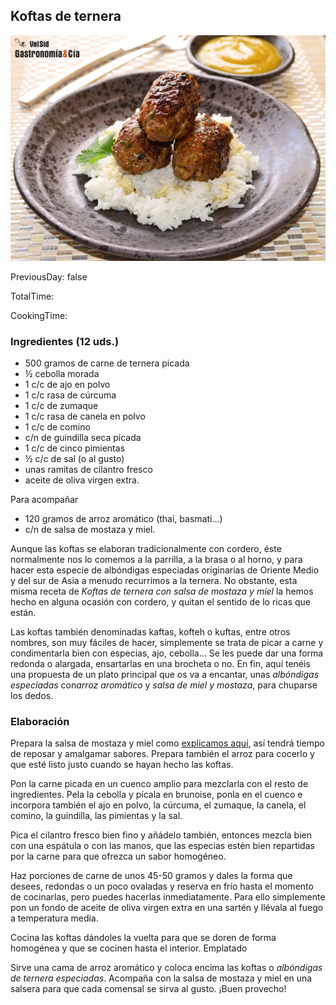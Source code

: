 [title]: #()

## Koftas de ternera

[img]: #()

![](../docs/imgs/0041-kofta_mostaza_miel1.jpg)

[#url]:#()

[](http://www.gastronomiaycia.com/2015/01/20/koftas-de-ternera-con-salsa-de-mostaza-y-miel/)

[recipe-time]: #()

PreviousDay: false

TotalTime: 

CookingTime: 

[ingredients-content]: #()

### Ingredientes (12 uds.)
    
* 500 gramos de carne de ternera picada
* ½ cebolla morada
* 1 c/c de ajo en
polvo
* 1 c/c rasa de cúrcuma
* 1 c/c de zumaque
* 1 c/c rasa de canela en
polvo
* 1 c/c de comino
* c/n de guindilla seca picada
* 1 c/c de cinco
pimientas
* ½ c/c de sal (o al gusto)
* unas ramitas de cilantro fresco
* aceite
de oliva virgen extra.

Para acompañar

* 120 gramos de arroz aromático (thai, basmati…)
* c/n de salsa de mostaza y
miel.


[content]: #()

Aunque las koftas se elaboran tradicionalmente con cordero, éste
normalmente nos lo comemos a la parrilla, a la brasa o al horno, y para
hacer esta especie de albóndigas especiadas originarias de Oriente Medio y
del sur de Asia a menudo recurrimos a la ternera. No obstante, esta misma
receta de *Koftas de ternera con salsa de mostaza y miel* la hemos hecho en
alguna ocasión con cordero, y quitan el sentido de lo ricas que están.

Las koftas
también denominadas kaftas, kofteh o kuftas, entre otros nombres, son muy
fáciles de hacer, simplemente se trata de picar a carne y condimentarla
bien con especias, ajo, cebolla… Se les puede dar una forma redonda o
alargada, ensartarlas en una brocheta o no. En fin, aquí tenéis una
propuesta de un plato principal que os va a encantar, unas *albóndigas
especiadas* con*arroz aromático* y *salsa de miel y mostaza*, para chuparse
los dedos.


### Elaboración

Prepara la salsa de mostaza y miel como [explicamos aquí](http://www.gastronomiaycia.com/2011/07/26/salsa-de-mostaza-y-miel/), así
tendrá tiempo de reposar y amalgamar sabores. Prepara también el arroz para
cocerlo y que esté listo justo cuando se hayan hecho las koftas.

Pon la carne picada en un cuenco amplio para mezclarla con el resto de
ingredientes. Pela la cebolla y pícala en brunoise, ponla en el cuenco e
incorpora también el ajo en polvo, la cúrcuma, el zumaque, la canela, el
comino, la guindilla, las pimientas y la sal.

Pica el cilantro fresco bien fino y añádelo también, entonces mezcla bien
con una espátula o con las manos, que las especias estén bien repartidas
por la carne para que ofrezca un sabor homogéneo.

Haz porciones de carne de unos 45-50 gramos y dales la forma que desees,
redondas o un poco ovaladas y reserva en frío hasta el momento de
cocinarlas, pero puedes hacerlas inmediatamente. Para ello simplemente pon
un fondo de aceite de oliva virgen extra en una sartén y llévala al fuego a
temperatura media.

Cocina las koftas dándoles la vuelta para que se doren de forma homogénea y
que se cocinen hasta el interior.
Emplatado

Sirve una cama de arroz aromático y coloca encima las koftas o *albóndigas
de ternera especiadas*. Acompaña con la salsa de mostaza y miel en una
salsera para que cada comensal se sirva al gusto. ¡Buen provecho!
